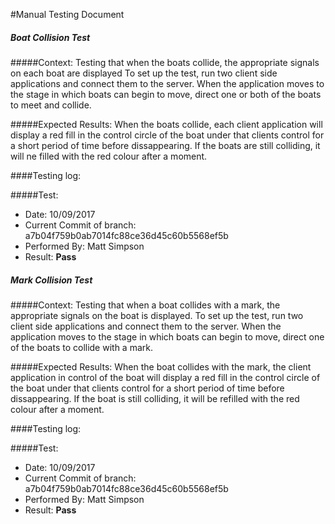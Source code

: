 #Manual Testing Document 

##### Boat Collision Test
#####Context:
    Testing that when the boats collide, the appropriate signals on each boat are displayed 
    To set up the test, run two client side applications and connect them to the server. When the application moves to 
    the stage in which boats can begin to move, direct one or both of the boats to meet and collide. 
    
#####Expected Results:
    When the boats collide, each client application will display a red fill in the control circle of the boat under that
    clients control for a short period of time before dissappearing. If the boats are still colliding, it will ne filled
    with the red colour after a moment.
    

####Testing log:

#####Test:
   
- Date: 10/09/2017
- Current Commit of branch: a7b04f759b0ab7014fc88ce36d45c60b5568ef5b
- Performed By: Matt Simpson
- Result: **Pass**


##### Mark Collision Test
#####Context:
    Testing that when a boat collides with a mark, the appropriate signals on the boat is displayed. 
    To set up the test, run two client side applications and connect them to the server. When the application moves to 
    the stage in which boats can begin to move, direct one of the boats to collide with a mark. 
    
#####Expected Results:
    When the boat collides with the mark, the client application in control of the boat will display a red fill in the 
    control circle of the boat under that clients control for a short period of time before dissappearing. If the boat 
    is still colliding, it will be refilled with the red colour after a moment.
    

####Testing log:

#####Test:
   
- Date: 10/09/2017
- Current Commit of branch: a7b04f759b0ab7014fc88ce36d45c60b5568ef5b
- Performed By: Matt Simpson
- Result: **Pass**
    

    
